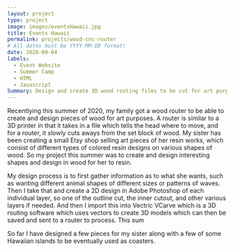 ```yaml
---
layout: project
type: project
image: images/eventsHawaii.jpg
title: Events Hawaii
permalink: projects/wood-cnc-router
# All dates must be YYYY-MM-DD format!
date: 2020-09-04
labels:
  - Event Website
  - Summer Camp
  - HTML
  - Javascript
Summary: Design and create 3D wood routing files to be cut for art purposes.
---
```


Recentlying this summer of 2020, my family got a wood router to be able to create and design pieces of wood for art purposes.  A router is similar to a 3D printer in that it takes in a file which tells the head where to move, and for a router, it slowly cuts aways from the set block of wood.  My sister has been creating a small Etsy shop selling art pieces of her resin works,  which consist of different types of colored resin designs on various shapes of wood. So my project this summer was to create and design interesting shapes and design in wood for her to resin.

My design process is to first gather information as to what she wants, such as wanting different animal shapes of different sizes or patterns of waves. Then I take that and create a 2D design in Adobe Photoshop of each individual layer, so one of the outline cut, the inner cutout, and other various layers if needed. And then I import this into Vectric VCarve which is a 3D routing software which uses vectors to create 3D models which can then be saved and sent to a router to process. This sum

So far I have designed a few pieces for my sister along with a few of some Hawaiian islands to be eventually used as coasters. 

